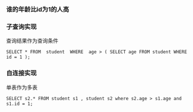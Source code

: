 ### 谁的年龄比id为1的人高


### 子查询实现

查询结果作为查询条件

    SELECT * FROM  student  WHERE  age > ( SELECT age FROM student WHERE id = 1 );

### 自连接实现

单表作为多表

    SELECT s2.* FROM student s1 , student s2 where s2.age > s1.age and s1.id = 1; 